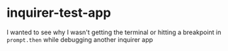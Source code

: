 # inquirer-test-app

I wanted to see why I wasn't getting the terminal or hitting a breakpoint in `prompt.then` while debugging another inquirer app
